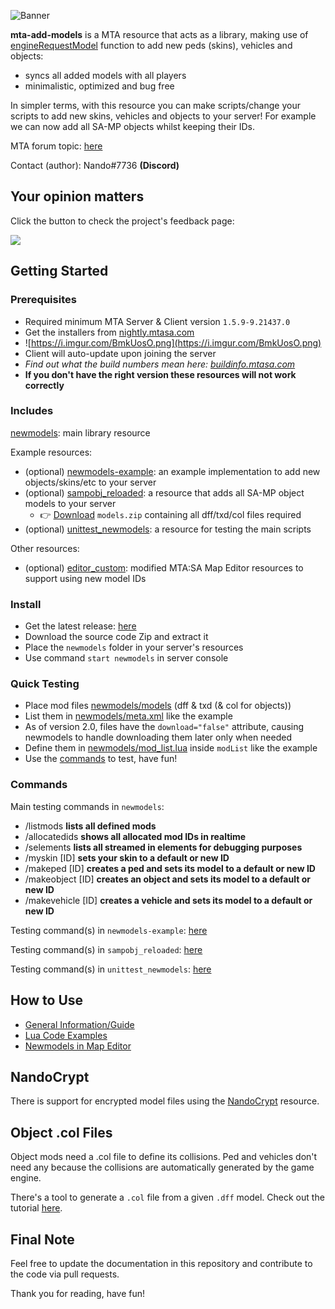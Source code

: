 ![Banner](https://i.imgur.com/8kdbVbC.png)

**mta-add-models** is a MTA resource that acts as a library, making use of [engineRequestModel](https://wiki.multitheftauto.com/wiki/EngineRequestModel) function to add new peds (skins), vehicles and objects:

- syncs all added models with all players
- minimalistic, optimized and bug free

In simpler terms, with this resource you can make scripts/change your scripts to add new skins, vehicles and objects to your server! For example we can now add all SA-MP objects whilst keeping their IDs.

MTA forum topic: [here](https://forum.mtasa.com/topic/133212-rel-add-new-models-library/#comment-1003395)

Contact (author): Nando#7736 **(Discord)**

## Your opinion matters

Click the button to check the project's feedback page:

[<img src="https://i.imgur.com/x19GaN1.png?1">](https://github.com/Fernando-A-Rocha/mta-add-models/issues/7)

## Getting Started

### Prerequisites

- Required minimum MTA Server & Client version `1.5.9-9.21437.0`
- Get the installers from [nightly.mtasa.com](https://nightly.mtasa.com/)
- ![https://i.imgur.com/BmkUosO.png](https://i.imgur.com/BmkUosO.png)
- Client will auto-update upon joining the server
- *Find out what the build numbers mean here: [buildinfo.mtasa.com](https://buildinfo.mtasa.com/)*
- **If you don't have the right version these resources will not work correctly**

### Includes

[newmodels](/newmodels): main library resource

Example resources:

- (optional) [newmodels-example](/[examples]/newmodels-example): an example implementation to add new objects/skins/etc to your server
- (optional) [sampobj_reloaded](/[examples]/sampobj_reloaded): a resource that adds all SA-MP object models to your server
  - 👉 [Download](https://www.mediafire.com/file/mgqrk0rq7jrgsuc/models.zip/file) `models.zip` containing all dff/txd/col files required
- (optional) [unittest_newmodels](/[examples]/unittest_newmodels): a resource for testing the main scripts

Other resources:

- (optional) [editor_custom](/[editor_custom]): modified MTA:SA Map Editor resources to support using new model IDs

### Install

- Get the latest release: [here](https://github.com/Fernando-A-Rocha/mta-add-models/releases/latest)
- Download the source code Zip and extract it
- Place the `newmodels` folder in your server's resources
- Use command `start newmodels` in server console

### Quick Testing

- Place mod files [newmodels/models](/newmodels/models) (dff & txd (& col for objects))
- List them in [newmodels/meta.xml](/newmodels/meta.xml) like the example
- As of version 2.0, files have the `download="false"` attribute, causing newmodels to handle downloading them later only when needed
- Define them in [newmodels/mod_list.lua](/newmodels/mod_list.lua) inside `modList` like the example
- Use the [commands](#commands) to test, have fun!

### Commands

Main testing commands in `newmodels`:

- /listmods **lists all defined mods**
- /allocatedids **shows all allocated mod IDs in realtime**
- /selements **lists all streamed in elements for debugging purposes**
- /myskin [ID] **sets your skin to a default or new ID**
- /makeped [ID] **creates a ped and sets its model to a default or new ID**
- /makeobject [ID] **creates an object and sets its model to a default or new ID**
- /makevehicle [ID] **creates a vehicle and sets its model to a default or new ID**

Testing command(s) in `newmodels-example`: [here](/[examples]/newmodels-example/server.lua)

Testing command(s) in `sampobj_reloaded`: [here](/[examples]/sampobj_reloaded/server.lua)

Testing command(s) in `unittest_newmodels`: [here](/[examples]/unittest_newmodels/server.lua)

## How to Use

- [General Information/Guide](/docs/implementations/README.md)
- [Lua Code Examples](/docs/EXAMPLES.md)
- [Newmodels in Map Editor](/docs/custom_editor/README.md)

## NandoCrypt

There is support for encrypted model files using the [NandoCrypt](https://github.com/Fernando-A-Rocha/mta-nandocrypt) resource.

## Object .col Files

Object mods need a .col file to define its collisions. Ped and vehicles don't need any because the collisions are automatically generated by the game engine.

There's a tool to generate a `.col` file from a given `.dff` model. Check out the tutorial [here](https://github.com/Fernando-A-Rocha/mta-samp-maploader/blob/main/TUTORIAL_COL.md).

## Final Note

Feel free to update the documentation in this repository and contribute to the code via pull requests.

Thank you for reading, have fun!
